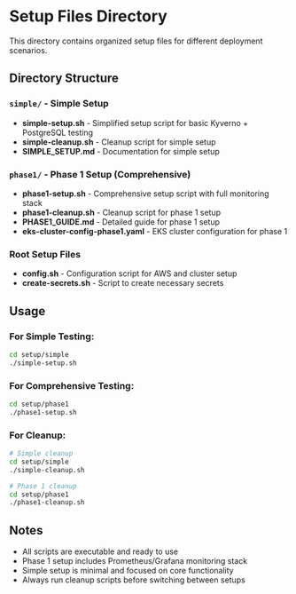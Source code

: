 # Setup Files Directory

This directory contains organized setup files for different deployment scenarios.

## Directory Structure

### `simple/` - Simple Setup
- **simple-setup.sh** - Simplified setup script for basic Kyverno + PostgreSQL testing
- **simple-cleanup.sh** - Cleanup script for simple setup
- **SIMPLE_SETUP.md** - Documentation for simple setup

### `phase1/` - Phase 1 Setup (Comprehensive)
- **phase1-setup.sh** - Comprehensive setup script with full monitoring stack
- **phase1-cleanup.sh** - Cleanup script for phase 1 setup
- **PHASE1_GUIDE.md** - Detailed guide for phase 1 setup
- **eks-cluster-config-phase1.yaml** - EKS cluster configuration for phase 1

### Root Setup Files
- **config.sh** - Configuration script for AWS and cluster setup
- **create-secrets.sh** - Script to create necessary secrets

## Usage

### For Simple Testing:
```bash
cd setup/simple
./simple-setup.sh
```

### For Comprehensive Testing:
```bash
cd setup/phase1
./phase1-setup.sh
```

### For Cleanup:
```bash
# Simple cleanup
cd setup/simple
./simple-cleanup.sh

# Phase 1 cleanup
cd setup/phase1
./phase1-cleanup.sh
```

## Notes

- All scripts are executable and ready to use
- Phase 1 setup includes Prometheus/Grafana monitoring stack
- Simple setup is minimal and focused on core functionality
- Always run cleanup scripts before switching between setups

